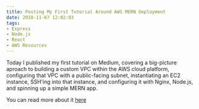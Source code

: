 ```yaml
---
title: Posting My First Tutorial Around AWS MERN Deployment
date: 2018-11-07 12:02:03
tags:
- Express
- Node.js
- React
- AWS Resources
---
```


Today I published my first tutorial on Medium, covering a big-picture aproach to building a custom VPC within the AWS cloud platform, configuring that VPC with a public-facing subnet, instantiating an EC2 instance, SSH'ing into that instance, and configuring it with Nginx, Node.js, and spinning up a simple MERN app.

You can read more about it [here](https://medium.com/@davideliason/spinning-up-mern-app-on-ec2-with-vpc-5c3bcbede4a6)